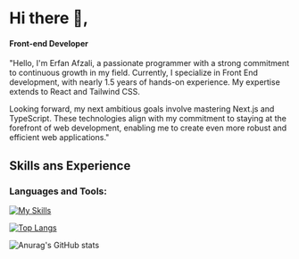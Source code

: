 # Hi there 👋, 
#### Front-end Developer

"Hello, I'm Erfan Afzali, a passionate programmer with a strong commitment to continuous growth in my field. Currently, I specialize in Front End development, with nearly 1.5 years of hands-on experience. My expertise extends to React and Tailwind CSS.

Looking forward, my next ambitious goals involve mastering Next.js and TypeScript. These technologies align with my commitment to staying at the forefront of web development, enabling me to create even more robust and efficient web applications."



## Skills ans Experience

<h3 align="left">Languages and Tools:</h3>


 

 [![My Skills](https://skillicons.dev/icons?i=html,css,js,tailwind,react,git,github,redux)](https://skillicons.dev)


[![Top Langs](https://github-readme-stats.vercel.app/api/top-langs/?username=erfanafzali)](https://github.com/anuraghazra/github-readme-stats)

![Anurag's GitHub stats](https://github-readme-stats.vercel.app/api?username=erfanafzali&show_icons=true&theme=merko)

  



 

 


 






